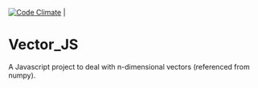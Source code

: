 [![Code Climate](https://codeclimate.com/github/AbT10/Vector_JS/badges/gpa.svg)](https://codeclimate.com/github/AbT10/Vector_JS) | 

# Vector_JS
A Javascript project to deal with n-dimensional vectors (referenced from numpy).
